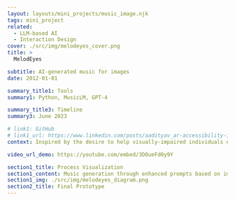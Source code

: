 ```yaml
---
layout: layouts/mini_projects/music_image.njk
tags: mini_project
related:
  - LLM-based AI
  - Interaction Design
cover: ./src/img/melodeyes_cover.png
title: >
  MelodEyes

subtitle: AI-generated music for images
date: 2012-01-01

summary_title1: Tools
summary1: Python, MusicLM, GPT-4

summary_title3: Timeline
summary3: June 2023

# link1: GitHub
# link1_url: https://www.linkedin.com/posts/aadityav_ar-accessibility-innovation-activity-7064628428586549249-TGdq?utm_source=share&utm_medium=member_desktop
context: Inspired by the desire to help visually-impaired individuals experience scenery and paintings, I embarked on a journey to create an innovative tool that would bridge the sensory gap. <br> <br>My motivation led me through the design and prototyping process, where I built a prototype that seamlessly integrates MusicLM, an AI generation tool, to generate music that reflects the essence of images. Although still in its early stages, my vision for the future of this project is a world where the beauty of visual art transcends limitations and becomes universally accessible, enriching the lives of people with visual impairments.

video_url_demo: https://youtube.com/embed/3DOueFd0y9Y

section1_title: Process Visualization
section1_content: Music generation through enhanced prompts based on image captions
section1_img: ./src/img/melodeyes_diagram.png
section2_title: Final Prototype
---
```


